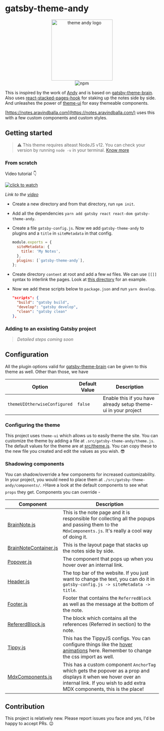 # gatsby-theme-andy

<p style="text-align:center;" align="center">
<img src="https://github.com/aravindballa/gatsby-theme-andy/raw/master/andy-logo.png" alt="theme andy logo"  width="200" height="auto"/>
<br/>
<img alt="npm" src="https://img.shields.io/npm/v/gatsby-theme-andy">
</p>

This is inspired by the work of [Andy](https://notes.andymatuschak.org/About_these_notes) and is based on [gatsby-theme-brain](https://github.com/aengusmcmillin/gatsby-theme-brain). Also uses [react-stacked-pages-hook](https://github.com/mathieudutour/gatsby-n-roamresearch/tree/master/packages/react-stacked-pages-hook) for staking up the notes side by side. And unleashes the power of [theme-ui](https://theme-ui.com/home) for easy themeable components.

[https://notes.aravindballa.com](https://notes.aravindballa.com/) uses this with a few custom components and custom styles.

## Getting started

> ⚠️ This theme requires alteast NodeJS v12. You can check your version by running `node -v` in your terminal. [Know more](https://github.com/aengusmcmillin/gatsby-theme-brain#note-this-theme-requires-nodejs-v12)

### From scratch

Video tutorial 👇

[![click to watch](https://i.ytimg.com/vi/bf5Wj-1IHa4/hqdefault.jpg)](https://youtu.be/bf5Wj-1IHa4)

_Link to the [video](https://youtu.be/bf5Wj-1IHa4)_

- Create a new directory and from that directory, run `npm init`.
- Add all the dependencies `yarn add gatsby react react-dom gatsby-theme-andy`.
- Create a file `gatsby-config.js`. Now we add `gatsby-theme-andy` to plugins and a `title` in `siteMetadata` in that config.

  ```js
  module.exports = {
    siteMetadata: {
      title: 'My Notes',
    },
    plugins: [`gatsby-theme-andy`],
  };
  ```

- Create directory `content` at root and add a few `md` files. We can use `[[]]` syntax to interlink the pages. Look at [this directory](./sample-content) for an example.
- Now we add these scripts below to `package.json` and run `yarn develop`.

  ```json
  "scripts": {
    "build": "gatsby build",
    "develop": "gatsby develop",
    "clean": "gatsby clean"
  },
  ```

### Adding to an exsisting Gatsby project

> _Detailed steps coming soon_

## Configuration

All the plugin options valid for [gatsby-theme-brain](https://github.com/aengusmcmillin/gatsby-theme-brain) can be given to this theme as well. Other than those, we have

| Option                       | Default Value | Description                                                    |
| ---------------------------- | ------------- | -------------------------------------------------------------- |
| `themeUIOtherwiseConfigured` | `false`       | Enable this if you have already setup theme-ui in your project |

### Configuring the theme

This project uses `theme-ui` which allows us to easily theme the site. You can customize the theme by adding a file at `.src/gatsby-theme-andy/theme.js`. The default values for the theme are at [src/theme.js](./src/theme.js). You can copy these to the new file you created and edit the values as you wish. 😎

<!-- TODO add example from notes.aravindballa.com after updating it -->

### Shadowing components

You can shadow/override a few components for increased customizability. In your project, you would need to place them at `./src/gatsby-theme-andy/components/`. ⚡️Have a look at the default components to see what `props` they get. Components you can override -

| Component                                                       | Description                                                                                                                                                                               |
| --------------------------------------------------------------- | ----------------------------------------------------------------------------------------------------------------------------------------------------------------------------------------- |
| [BrainNote.js](./src/components/BrainNote.js)                   | This is the note page and it is responsible for collecting all the popups and passing them to the `MdxComponents.js`. It's really a cool way of doing it.                                 |
| [BrainNoteContainer.js](./src/components/BrainNoteContainer.js) | This is the layout page that stacks up the notes side by side.                                                                                                                            |
| [Popover.js](./src/components/Popover.js)                       | The component that pops up when you hover over an internal link.                                                                                                                          |
| [Header.js](./src/components/Header.js)                         | The top bar of the website. If you just want to change the text, you can do it in `gatsby-config.js -> siteMetadata -> title`.                                                            |
| [Footer.js](./src/components/Footer.js)                         | Footer that contains the `ReferredBlock` as well as the message at the bottom of the note.                                                                                                |
| [RefererdBlock.js](./src/components/ReferredBlock.js)           | The block which contains all the references (Referred in section) to the note.                                                                                                            |
| [Tippy.js](./src/components/Tippy.js)                           | This has the TippyJS configs. You can configure things like the [hover animations](https://atomiks.github.io/tippyjs/v6/animations/) here. Remember to change the css import as well.     |
| [MdxComponents.js](./src/components/MdxComponents.js)           | This has a custom component `AnchorTag` which gets the popover as a prop and displays it when we hover over an internal link. If you wish to add extra MDX components, this is the place! |

## Contribution

This project is relatively new. Please report issues you face and yes, I'd be happy to accept PRs. 😉
